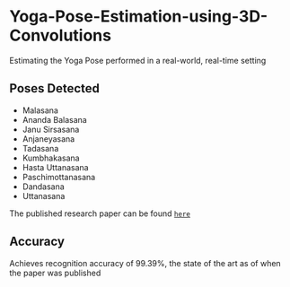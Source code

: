 # Yoga-Pose-Estimation-using-3D-Convolutions

Estimating the Yoga Pose performed in a real-world, real-time setting

## Poses Detected

- Malasana
- Ananda Balasana
- Janu Sirsasana
- Anjaneyasana
- Tadasana
- Kumbhakasana
- Hasta Uttanasana
- Paschimottanasana
- Dandasana
- Uttanasana

The published research paper can be found [<code>here</code>](https://www.springerprofessional.de/en/three-dimensional-cnn-inspired-deep-learning-architecture-for-yo/18468998)

## Accuracy

Achieves recognition accuracy of 99.39%, the state of the art as of when the paper was published


